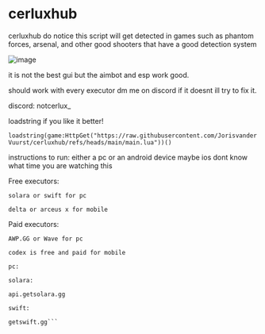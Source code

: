 # cerluxhub
cerluxhub
do notice this script will get detected in games such as phantom forces, arsenal, and other good shooters that have a good detection system

![image](https://github.com/user-attachments/assets/9828dfb5-f90c-4b61-8c8e-f398bb9e56a9)

it is not the best gui but the aimbot and esp work good.

should work with every executor dm me on discord if it doesnt ill try to fix it.

discord: notcerlux_

loadstring if you like it better!

```loadstring(game:HttpGet("https://raw.githubusercontent.com/JorisvanderVuurst/cerluxhub/refs/heads/main/main.lua"))()```


instructions to run:
either a pc or an android device maybe ios dont know what time you are watching this


Free executors:

```solara or swift for pc```

```delta or arceus x for mobile```

Paid executors:

```AWP.GG or Wave for pc```

```codex is free and paid for mobile```


```Where to get the executors:
pc:

solara:

api.getsolara.gg

swift:

getswift.gg```



